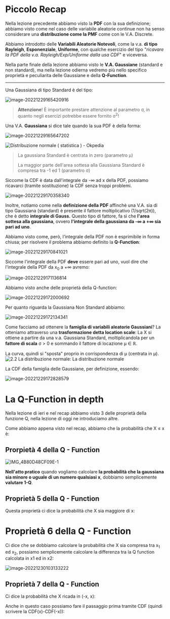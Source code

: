 # Piccolo Recap

Nella lezione precedente abbiamo visto la **PDF** con la sua definizione; abbiamo visto come nel caso delle variabile aleatorie continue non ha senso considerare una **distribuzione come la PMF** come con le V.A. Discrete.

Abbiamo introdotto delle **Variabili Aleatorie Notevoli**, come la v.a. **di tipo Rayleigh**, **Esponenziale**, **Uniforme**, con qualche esercizio del tipo "*ricavare la PDF della v.a. Rayleigh/Exp/Uniforme dalla usa CDF*" e viceversa.

Nella parte finale della lezione abbiamo visto le **V.A. Gaussiane** (standard e non standard), ma nella lezione odierna vedremo più nello specifico proprietà e peculiarita delle Gaussiane e della **Q-Function**.

---

Una Gaussiana di tipo Standard è del tipo:

![image-20221229165420916](./assets/image-20221229165420916.png)

> **Attenzione**! È importante prestare attenzione al parametro σ, in quanto negli esercizi potrebbe essere fornito σ<sup>2</sup>!

Una V.A. **Gaussiana** si dice tale quando la sua PDF è della forma:

![image-20221229165647202](./assets/image-20221229165647202.png)

![Distribuzione normale ( statistica ) - Okpedia](https://www.okpedia.it/data/okpedia/curva-distribuzione-normale.gif)

> La gaussiana Standard è centrata in zero (parametro μ)
>
> La maggior parte dell'area sottesa alla Gaussiana Standard è compresa tra -1 ed 1 (parametro σ)

Siccome la CDF è data dall'integrale da -∞ ad x della PDF, possiamo ricavarci (tramite sostituzione) la CDF senza troppi problemi.

![image-20221229170358340](./assets/image-20221229170358340.png)

Inoltre, notiamo come nella **definizione della PDF** affinchè una V.A. sia di tipo Gaussiana (standard) è presente il fattore moltiplicativo (1/sqrt(2π)), che è detto **integrale di Gauss.**
Questo tipo di fattore, fa sì che **l'area sottesa alla gaussiana**, ovvero **l'integrale della gaussiana da -∞ a +∞ sia pari ad uno**.

Abbiamo visto come, però, l'integrale della PDF non è esprimibile in forma chiusa; per risolvere il problema abbiamo definito la **Q-Function**:

![image-20221229170841021](./assets/image-20221229170841021.png)

Siccome l'integrale della PDF **deve** essere pari ad uno, vuol dire che l'integrale della PDF da  x<sub>0</sub> a +∞ avremo:

![image-20221229171136814](./assets/image-20221229171136814.png)

Abbiamo visto anche delle proprietà della Q-function:

![image-20221229172000692](./assets/image-20221229172000692.png)

Per quanto riguarda la Gaussiana Non Standard abbiamo:

![image-20221229172134341](./assets/image-20221229172134341.png)

Come facciamo ad ottenere la **famiglia di variabili aleatorie Gaussiani**? La otteniamo attraverso una **trasformazione detta location scale**: La X si ottiene a partire da una v.a. Gaussiana Standard, moltiplicandola per un **fattore di scala** σ > 0 e sommando il fattore di locazione μ ∈ ℝ.

La curva, quindi si "sposta" proprio in corrispondenza di μ (centrata in μ).![2.2 La distribuzione normale: La distribuzione normale](https://minerva.miurprogettopps.unito.it/pluginfile.php/148378/mod_book/chapter/1516/gauss.jpg)

La CDF della famiglia delle Gaussiane, per definizione, essendo:

![image-20221229172828579](./assets/image-20221229172828579.png)

# La Q-Function in depth

Nella lezione di ieri e nel recap abbiamo visto 3 delle proprietà della funzione Q, nella lezione di oggi ne introduciamo altre.

Come abbiamo appena visto nel recap, abbiamo che la probabilità che X ≤ x è:

## Prorpietà 4 della Q - Function

![IMG_4B80D48CF09E-1](./assets/IMG_4B80D48CF09E-1.jpeg)

**Nell'atto pratico** quando vogliamo calcolare **la probabilità che la gaussiana sia minore o uguale di un numero qualsiasi x**, dobbiamo semplicemente **valutare 1-Q**.

## Proprietà 5 della Q - Function

Questa proprietà ci dice la probabilità che X sia maggiore di x:

# Proprietà 6 della Q - Function

Ci dice che se dobbiamo calcolare la probabilità che X sia compresa tra x<sub>1</sub> ed x<sub>2</sub>, possiamo semplicemente calcolare la differenza tra la Q function calcolata in x1 ed in x2:

![image-20221230103133222](./assets/image-20221230103133222.png)

## Proprietà 7 della Q - Function

Ci dice la probabilità che X ricada in (-x, x):

Anche in questo caso possiamo fare il passaggio prima tramite CDF (quindi scrivere la CDF(x)-CDF(-x)):
